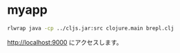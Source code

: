 # myapp

```bash
rlwrap java -cp ../cljs.jar:src clojure.main brepl.clj
```

[http://localhost:9000](http://localhost:9000) にアクセスします。

